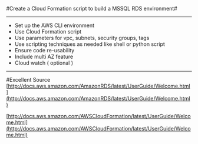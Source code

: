 #Create a Cloud Formation script to build a MSSQL RDS environment#

----------
- Set up the AWS CLI environment
- Use Cloud Formation script
- Use parameters for vpc, subnets, security groups, tags
- Use scripting techniques as needed like shell or python script
- Ensure code re-usability
- Include multi AZ feature
- Cloud watch ( optional )


----------
#Excellent Source  
[http://docs.aws.amazon.com/AmazonRDS/latest/UserGuide/Welcome.html](http://docs.aws.amazon.com/AmazonRDS/latest/UserGuide/Welcome.html)

[http://docs.aws.amazon.com/AWSCloudFormation/latest/UserGuide/Welcome.html](http://docs.aws.amazon.com/AWSCloudFormation/latest/UserGuide/Welcome.html)

